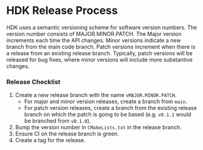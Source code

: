 # HDK Release Process

HDK uses a semantic versioning scheme for software version numbers. The version number consists of MAJOR.MINOR.PATCH. The Major version increments each time the API changes. Minor versions indicate a new branch from the main code branch. Patch versions increment when there is a release from an existing release branch. Typically, patch versions will be released for bug fixes, where minor versions will include more substantive changes. 

### Release Checklist

1. Create a new release branch with the name `vMAJOR.MINOR.PATCH`.
    * For major and minor version releases, create a branch from `main`.
    * For patch version releases, create a branch from the existing release branch on which the patch is going to be based (e.g. `v0.1.1` would be branched from `v0.1.0`).
2. Bump the version number in `CMakeLists.txt` in the release branch.
3. Ensure CI on the release branch is green.
4. Create a tag for the release. 
